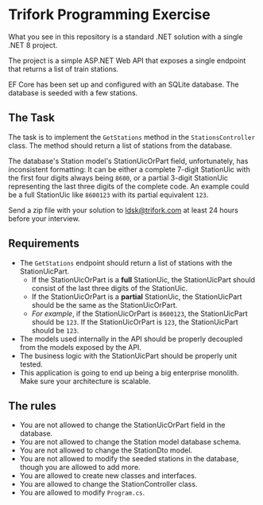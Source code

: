 # Trifork Programming Exercise

What you see in this repository is a standard .NET solution with a single .NET 8 project.

The project is a simple ASP.NET Web API that exposes a single endpoint that returns a list of  train stations.

EF Core has been set up and configured with an SQLite database. The database is seeded with a few stations.

## The Task

The task is to implement the `GetStations` method in the `StationsController` class. The method should return a list of stations from the database.

The database's Station model's StationUicOrPart field, unfortunately, has inconsistent formatting: It can be either a complete 7-digit StationUic with the first four digits always being `8600`, or a partial 3-digit StationUic representing the last three digits of the complete code. An example could be a full StationUic like `8600123` with its partial equivalent `123`.

Send a zip file with your solution to ldsk@trifork.com at least 24 hours before your interview.

## Requirements

- The `GetStations` endpoint should return a list of stations with the StationUicPart.
  - If the StationUicOrPart is a **full** StationUic, the StationUicPart should consist of the last three digits of the StationUic. 
  - If the StationUicOrPart is a **partial** StationUic, the StationUicPart should be the same as the StationUicOrPart.
  - *For example*, if the StationUicOrPart is `8600123`, the StationUicPart should be `123`. If the StationUicOrPart is `123`, the StationUicPart should be `123`.
- The models used internally in the API should be properly decoupled from the models exposed by the API.
- The business logic with the StationUicPart should be properly unit tested.
- This application is going to end up being a big enterprise monolith. Make sure your architecture is scalable.

## The rules

- You are not allowed to change the StationUicOrPart field in the database.
- You are not allowed to change the Station model database schema.
- You are not allowed to change the StationDto model.
- You are not allowed to modify the seeded stations in the database, though you are allowed to add more.
- You are allowed to create new classes and interfaces.
- You are allowed to change the StationController class.
- You are allowed to modify `Program.cs`.
